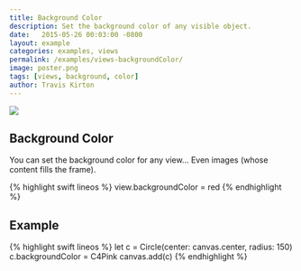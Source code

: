 ```yaml
---
title: Background Color
description: Set the background color of any visible object.
date:   2015-05-26 00:03:00 -0800
layout: example
categories: examples, views
permalink: /examples/views-backgroundColor/
image: poster.png
tags: [views, background, color]
author: Travis Kirton
---
```

![](backgroundColor.png)

## Background Color
You can set the background color for any view... Even images (whose content fills the frame).

{% highlight swift lineos %}
view.backgroundColor = red
{% endhighlight %}

## Example
{% highlight swift lineos %}
let c = Circle(center: canvas.center, radius: 150)
c.backgroundColor = C4Pink
canvas.add(c)
{% endhighlight %}
